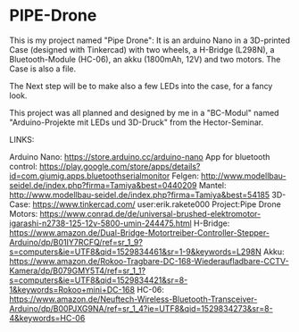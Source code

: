 # PIPE-Drone
This is my project named "Pipe Drone":
It is an arduino Nano in a 3D-printed Case (designed with Tinkercad) with two wheels, a H-Bridge (L298N),
a Bluetooth-Module (HC-06), an akku (1800mAh, 12V) and two motors.
The Case is also a file.

The Next step will be to make also a few LEDs into the case, for a fancy look.




This project was all planned and designed by me in a "BC-Modul" named "Arduino-Projekte mit LEDs und 3D-Druck"
from the Hector-Seminar.

LINKS:

Arduino Nano: https://store.arduino.cc/arduino-nano
App for bluetooth control: https://play.google.com/store/apps/details?id=com.giumig.apps.bluetoothserialmonitor
Felgen: http://www.modellbau-seidel.de/index.php?firma=Tamiya&best=0440209
Mantel: http://www.modellbau-seidel.de/index.php?firma=Tamiya&best=54185
3D-Case: https://www.tinkercad.com/      user:erik.rakete000 Project:Pipe Drone
Motors: https://www.conrad.de/de/universal-brushed-elektromotor-igarashi-n2738-125-12v-5800-umin-244475.html
H-Bridge: https://www.amazon.de/Dual-Bridge-Motortreiber-Controller-Stepper-Arduino/dp/B01IY7RCFQ/ref=sr_1_9?s=computers&ie=UTF8&qid=1529834461&sr=1-9&keywords=L298N
Akku: https://www.amazon.de/Rokoo-Tragbare-DC-168-Wiederaufladbare-CCTV-Kamera/dp/B079GMY5T4/ref=sr_1_1?s=computers&ie=UTF8&qid=1529834421&sr=8-1&keywords=Rokoo+mini+DC-168
HC-06: https://www.amazon.de/Neuftech-Wireless-Bluetooth-Transceiver-Arduino/dp/B00PJXG9NA/ref=sr_1_4?ie=UTF8&qid=1529834273&sr=8-4&keywords=HC-06
                                                                
